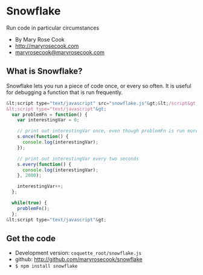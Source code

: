 # Snowflake

Run code in particular circumstances

* By Mary Rose Cook
* http://maryrosecook.com
* maryrosecook@maryrosecook.com

## What is Snowflake?

Snowflake lets you run a piece of code once, or every so often.  It is useful for debugging a function that is run frequently.

```javascript
&lt;script type="text/javascript" src="snowflake.js"&gt;&lt;/script&gt;
&lt;script type="text/javascript"&gt;
  var problemFn = function() {
    var interestingVar = 0;

    // print out interestingVar once, even though problemFn is run more than once
    s.once(function() {
      console.log(interestingVar);
    });

    // print out interestingVar every two seconds
    s.every(function() {
      console.log(interestingVar);
    }, 2000);

    interestingVar++;
  };

  while(true) {
    problemFn();
  };
&lt;script type="text/javascript"&gt;
```

## Get the code

* Development version: `coquette_root/snowflake.js`
* github: http://github.com/maryrosecook/snowflake
* `$ npm install snowflake`
